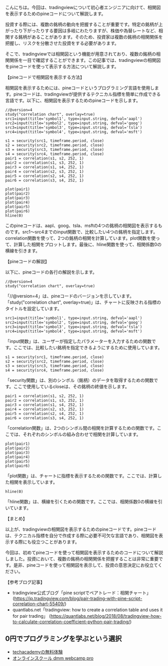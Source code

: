 <!--
title: 【解説】tradingviewで相関図を表示する時のpineコード
tags: “tradingview,pine,投資”
id: 
private: false
-->

こんにちは。今回は、tradingviewについて初心者エンジニアに向けて、相関図を表示するためのpineコードについて解説します。

投資する際には、複数の銘柄の動向を把握することが重要です。特定の銘柄が上がったり下がったりする要因は多岐にわたりますが、株価や為替レートなど、相関する銘柄があることがあります。そのため、投資家は複数の銘柄の相関関係を把握し、リスクを分散させた投資をする必要があります。

そこで、tradingviewでは相関図という機能が用意されており、複数の銘柄の相関関係を一目で確認することができます。この記事では、tradingviewの相関図をpineコードを使って表示する方法について解説します。

【pineコードで相関図を表示する方法】

相関図を表示するためには、pineコードというプログラミング言語を使用します。pineコードは、tradingviewが提供するテクニカル指標を簡単に作成できる言語です。以下に、相関図を表示するためのpineコードを示します。

```
//@version=4
study("correlation chart", overlay=true)
src1=input(title='symbol1', type=input.string, defval='aapl')
src2=input(title='symbol2', type=input.string, defval='goog')
src3=input(title='symbol3', type=input.string, defval='tsla')
src4=input(title='symbol4', type=input.string, defval='msft')

s1 = security(src1, timeframe.period, close)
s2 = security(src2, timeframe.period, close)
s3 = security(src3, timeframe.period, close)
s4 = security(src4, timeframe.period, close)
pair1 = correlation(s1, s2, 252, 1)
pair2 = correlation(s1, s3, 252, 1)
pair3 = correlation(s1, s4, 252, 1)
pair4 = correlation(s2, s3, 252, 1)
pair5 = correlation(s2, s4, 252, 1)
pair6 = correlation(s3, s4, 252, 1)

plot(pair1)
plot(pair2)
plot(pair3)
plot(pair4)
plot(pair5)
plot(pair6)
hline(0)
```

このpineコードは、aapl、goog、tsla、msftの4つの銘柄の相関図を表示するものです。src1〜src4までのinput関数で、比較したい4つの銘柄を指定します。correlation関数を使って、2つの銘柄の相関を計算しています。plot関数を使って、計算した相関をプロットします。最後に、hline関数を使って、相関係数0の横線を引きます。

【pineコードの解説】

以下に、pineコードの各行の解説を示します。

```
//@version=4
study("correlation chart", overlay=true)
```
「//@version=4」は、pineコードのバージョンを示しています。「study("correlation chart", overlay=true)」は、チャートに反映される指標のタイトルを設定しています。

```
src1=input(title='symbol1', type=input.string, defval='aapl')
src2=input(title='symbol2', type=input.string, defval='goog')
src3=input(title='symbol3', type=input.string, defval='tsla')
src4=input(title='symbol4', type=input.string, defval='msft')
```
「input関数」は、ユーザーが指定したパラメーターを入力するための関数です。ここでは、比較したい銘柄を指定できるようにするために使用しています。

```
s1 = security(src1, timeframe.period, close)
s2 = security(src2, timeframe.period, close)
s3 = security(src3, timeframe.period, close)
s4 = security(src4, timeframe.period, close)
```
「security関数」は、別のシンボル（銘柄）のデータを取得するための関数です。ここで使用しているcloseは、その銘柄の終値を示します。 

```
pair1 = correlation(s1, s2, 252, 1)
pair2 = correlation(s1, s3, 252, 1)
pair3 = correlation(s1, s4, 252, 1)
pair4 = correlation(s2, s3, 252, 1)
pair5 = correlation(s2, s4, 252, 1)
pair6 = correlation(s3, s4, 252, 1)
```
「correlation関数」は、2つのシンボル間の相関を計算するための関数です。ここでは、それぞれのシンボルの組み合わせで相関を計算しています。

```
plot(pair1)
plot(pair2)
plot(pair3)
plot(pair4)
plot(pair5)
plot(pair6)
```
「plot関数」は、チャートに指標を表示するための関数です。ここでは、計算した相関を表示しています。

```
hline(0)
```
「hline関数」は、横線を引くための関数です。ここでは、相関係数0の横線を引いています。

【まとめ】

以上が、tradingviewの相関図を表示するためのpineコードです。pineコードは、テクニカル指標を自分で作成する際に必要不可欠な言語であり、相関図を表示する際にも役立つことがあります。

今回は、初めてpineコードを使って相関図を表示するためのコードについて解説しました。投資において、複数の銘柄の相関関係を把握することは非常に重要です。是非、pineコードを使って相関図を表示して、投資の意思決定にお役立てください。

【参考ブログ記事】

- tradingview公式ブログ「pine scriptでペアトレード：相関チャート」
(https://jp.tradingview.com/blog/pair-trading-with-pine-script-correlation-chart-55409/)
- quantlabs.net「tradingview: how to create a correlation table and uses it for pair trading」
(https://quantlabs.net/blog/2018/08/tradingview-how-to-calculate-correlation-coefficient-python-pair-trading/)

## 0円でプログラミングを学ぶという選択
- [techacademyの無料体験](//af.moshimo.com/af/c/click?a_id=2612475&amp;p_id=1555&amp;pc_id=2816&amp;pl_id=22706&amp;url=https%3a%2f%2ftechacademy.jp%2fhtmlcss-trial%3futm_source%3dmoshimo%26utm_medium%3daffiliate%26utm_campaign%3dtextad)
- [オンラインスクール dmm webcamp pro](//af.moshimo.com/af/c/click?a_id=2612482&amp;p_id=1363&amp;pc_id=2297&amp;pl_id=39999&amp;guid=on)

